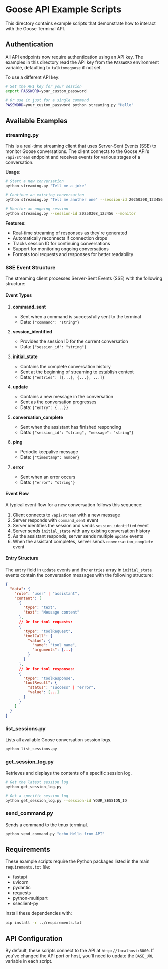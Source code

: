 # Goose API Example Scripts

This directory contains example scripts that demonstrate how to interact with the Goose Terminal API.

## Authentication

All API endpoints now require authentication using an API key. The examples in this directory read the API key from the `PASSWORD` environment variable, defaulting to `talktomegoose` if not set.

To use a different API key:

```bash
# Set the API key for your session
export PASSWORD=your_custom_password

# Or use it just for a single command
PASSWORD=your_custom_password python streaming.py "Hello"
```

## Available Examples

### streaming.py

This is a real-time streaming client that uses Server-Sent Events (SSE) to monitor Goose conversations. The client connects to the Goose API's `/api/stream` endpoint and receives events for various stages of a conversation.

**Usage:**

```bash
# Start a new conversation
python streaming.py "Tell me a joke"

# Continue an existing conversation
python streaming.py "Tell me another one" --session-id 20250308_123456

# Monitor an ongoing session
python streaming.py --session-id 20250308_123456 --monitor
```

**Features:**
- Real-time streaming of responses as they're generated
- Automatically reconnects if connection drops
- Tracks session ID for continuing conversations
- Support for monitoring ongoing conversations
- Formats tool requests and responses for better readability

### SSE Event Structure

The streaming client processes Server-Sent Events (SSE) with the following structure:

#### Event Types

1. **command_sent**
   - Sent when a command is successfully sent to the terminal
   - Data: `{"command": "string"}`

2. **session_identified**
   - Provides the session ID for the current conversation
   - Data: `{"session_id": "string"}`

3. **initial_state**
   - Contains the complete conversation history
   - Sent at the beginning of streaming to establish context
   - Data: `{"entries": [{...}, {...}, ...]}`

4. **update**
   - Contains a new message in the conversation
   - Sent as the conversation progresses
   - Data: `{"entry": {...}}`

5. **conversation_complete**
   - Sent when the assistant has finished responding
   - Data: `{"session_id": "string", "message": "string"}`

6. **ping**
   - Periodic keepalive message
   - Data: `{"timestamp": number}`

7. **error**
   - Sent when an error occurs
   - Data: `{"error": "string"}`

#### Event Flow

A typical event flow for a new conversation follows this sequence:
1. Client connects to `/api/stream` with a new message
2. Server responds with `command_sent` event
3. Server identifies the session and sends `session_identified` event
4. Server sends `initial_state` with any existing conversation history
5. As the assistant responds, server sends multiple `update` events
6. When the assistant completes, server sends `conversation_complete` event

#### Entry Structure

The `entry` field in `update` events and the `entries` array in `initial_state` events contain the conversation messages with the following structure:

```json
{
  "data": {
    "role": "user" | "assistant",
    "content": [
      {
        "type": "text",
        "text": "Message content"
      },
      // Or for tool requests:
      {
        "type": "toolRequest",
        "toolCall": {
          "value": {
            "name": "tool_name",
            "arguments": {...}
          }
        }
      },
      // Or for tool responses:
      {
        "type": "toolResponse",
        "toolResult": {
          "status": "success" | "error",
          "value": [...]
        }
      }
    ]
  }
}
```

### list_sessions.py

Lists all available Goose conversation session logs.

```bash
python list_sessions.py
```

### get_session_log.py

Retrieves and displays the contents of a specific session log.

```bash
# Get the latest session log
python get_session_log.py

# Get a specific session log
python get_session_log.py --session-id YOUR_SESSION_ID
```

### send_command.py

Sends a command to the tmux terminal.

```bash
python send_command.py "echo Hello from API"
```

## Requirements

These example scripts require the Python packages listed in the main `requirements.txt` file:

- fastapi
- uvicorn
- pydantic
- requests
- python-multipart
- sseclient-py

Install these dependencies with:

```bash
pip install -r ../requirements.txt
```

## API Configuration

By default, these scripts connect to the API at `http://localhost:8000`. If you've changed the API port or host, you'll need to update the `BASE_URL` variable in each script. 
